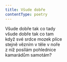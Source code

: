 ```yaml
---
title: Všude dobře
contentType: poetry
---
```


<section>

Všude dobře tak co tady  
všude dobře tak co tam  
když své srdce mozek plíce  
stejně vězním v těle v noře  
z níž posílám pohlednice  
kamarádům samotám?

</section>

